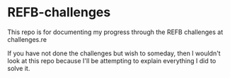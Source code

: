 # REFB-challenges

This repo is for documenting my progress through the REFB challenges at challenges.re

If you have not done the challenges but wish to someday,  then I wouldn't look at this repo because I'll be attempting to explain everything I did to solve it.
